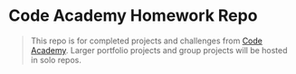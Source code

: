 # Code Academy Homework Repo
> This repo is for completed projects and challenges from [Code Academy](https://www.codecademy.com/). Larger portfolio projects and group projects will be hosted in solo repos.
